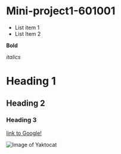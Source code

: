 # Mini-project1-601001

* List item 1
* List Item 2

**Bold**

*italics*

# Heading 1
## Heading 2
### Heading 3

[link to Google!](http://google.com)

![Image of Yaktocat](https://octodex.github.com/images/yaktocat.png)

